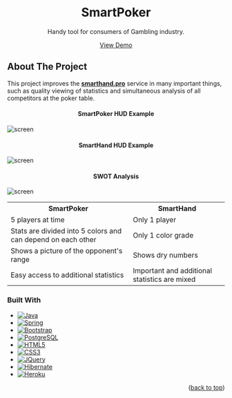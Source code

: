 <br />
<div align="center">

  <h1 align="center">SmartPoker</h1>

  <p align="center">
    Handy tool for consumers of Gambling industry.
  </p>
<a href="https://smartpoker.herokuapp.com/" target="_blank">View Demo</a>
</div>

## About The Project
This project improves the <a href="https://smarthand.pro" target="_blank"><strong>smarthand.pro</strong></a> service in many important things, such as quality viewing of statistics and simultaneous analysis of all competitors at the poker table.
<h4 align="center">SmartPoker HUD Example</h4>

![screen](/static/images/screenshots.gif)
<h4 align="center">SmartHand HUD Example</h4>

![screen](/static/images/smarthand.gif)

<h4 align="center">SWOT Analysis</h4>

![screen](/static/images/swot.png)

<table> 
<th>SmartPoker</th>
<th>SmartHand</th>
<tr>
<td>5 players at time</td>
<td>Only 1 player</td>
<tr>
<td>Stats are divided into 5 colors and can depend on each other</td>
<td>Only 1 color grade</td>
</tr>
<tr>
<td>Shows a picture of the opponent's range</td>
<td>Shows dry numbers</td>
</tr>
<tr>
<td>Easy access to additional statistics</td>
<td>Important and additional statistics are mixed</td>
</tr>
</table>

### Built With

* [![Java][Java.com]][Java-url]
* [![Spring][Spring.io]][Spring-url]
* [![Bootstrap][Bootstrap.com]][Bootstrap-url]
* [![PostgreSQL][Postgresql.org]][Postgresql-url]
* [![HTML5][W3.org]][HTML-url]
* [![CSS3][CSS3]][CSS3-url]
* [![JQuery][JQuery.com]][JQuery-url]
* [![Hibernate][Hibernate.org]][Hibernate-url]
* [![Heroku][Heroku.com]][Heroku-url]

<p align="right">(<a href="#readme-top">back to top</a>)</p>




[Postgresql.org]: https://img.shields.io/badge/PostgreSQL-316192?style=for-the-badge&logo=postgresql&logoColor=white
[Postgresql-url]: https://www.postgresql.org/
[Java.com]: https://img.shields.io/badge/Java-ED8B00?style=for-the-badge&logo=java&logoColor=white
[Java-url]: https://www.java.com/
[Spring.io]: https://img.shields.io/badge/Spring-6DB33F?style=for-the-badge&logo=spring&logoColor=white
[Spring-url]: https://www.spring.io/
[Bootstrap.com]: https://img.shields.io/badge/Bootstrap-563D7C?style=for-the-badge&logo=bootstrap&logoColor=white
[Bootstrap-url]: https://getbootstrap.com
[JQuery.com]: https://img.shields.io/badge/jQuery-0769AD?style=for-the-badge&logo=jquery&logoColor=white
[JQuery-url]: https://jquery.com 
[Heroku.com]: https://img.shields.io/badge/Heroku-430098?style=for-the-badge&logo=heroku&logoColor=white
[Heroku-url]: https://heroku.com
[W3.org]: https://img.shields.io/badge/HTML5-E34F26?style=for-the-badge&logo=html5&logoColor=white
[HTML-url]: https://www.w3.org/html/
[CSS3]: https://img.shields.io/badge/CSS3-1572B6?style=for-the-badge&logo=css3&logoColor=white
[CSS3-url]: https://drafts.csswg.org/
[Hibernate.org]: https://img.shields.io/badge/Hibernate-59666C?style=for-the-badge&logo=Hibernate&logoColor=white
[Hibernate-url]: https://hibernate.org
